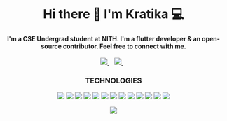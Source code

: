 
<h1 align='center'>
  Hi there 👋 I'm Kratika 💻
</h1>

<h4 align='center'>
  I'm a CSE Undergrad student at NITH. I'm a flutter developer & an open-source contributor. Feel free to connect with me. 
</h4>



<p align='center'>
  
  <!--<a href="https://wa.me/5518996643974?text=Olá!%20Alexandre">
    <img src="https://img.shields.io/badge/WHATSAPP-%2325D366.svg?&style=for-the-badge&logo=whatsapp&logoColor=white" />    
  </a>&nbsp;&nbsp;-->
  <a href="https://www.linkedin.com/in/kratika-mittal-1423a2197/">
    <img src="https://img.shields.io/badge/linkedin-%230077B5.svg?&style=for-the-badge&logo=linkedin&logoColor=white" />
  </a>&nbsp;&nbsp;
  <a href="kratikarajv@gmail.com">
    <img src="https://img.shields.io/badge/gmail-%23E4405F.svg?&style=for-the-badge&logo=gmail&logoColor=white" />        
  </a>&nbsp;&nbsp;
  
</p>

<h3 align='center'>
  TECHNOLOGIES
</h3>


<p align='center'>
  
<img src="https://img.shields.io/badge/Flutter-000000?logo=flutter&logoColor=blue" />
<img src="https://img.shields.io/badge/Dart-000000?logo=dart&logoColor=blue" />
<img src="https://img.shields.io/badge/HTML5-000000?logo=html&logoColor=red" />
<img src="https://img.shields.io/badge/CSS3-000000?logo=css3&logoColor=red" />
<img src="https://img.shields.io/badge/Javascript-000000?logo=javascript&logoColor=amber" />
<img src="https://img.shields.io/badge/Python-000000?logo=python&logoColor=yellow" />
<img src="https://img.shields.io/badge/Bootstrap-000000?logo=bootstrap&logoColor=purple" />
<img src="https://img.shields.io/badge/C++-000000?logo=c%2B%2B&logoColor=blue" />
<img src="https://img.shields.io/badge/java-000000?logo=java&logoColor=red" />
<img src="https://img.shields.io/badge/C-000000?logo=c&logoColor=purple" />
<img src="https://img.shields.io/badge/Firebase-000000?logo=firebase&logoColor=yellow" />
<img src="https://img.shields.io/badge/Github-000000?logo=github&logoColor=white" />
<img src="https://img.shields.io/badge/Git-000000?logo=git&logoColor=red" />


  
</p>


<p align='center'>
  <a href="#"><img src="https://github-readme-stats.vercel.app/api?username=kratika19&count_private=true&show_icons=true&theme=react"></a>
</p>
